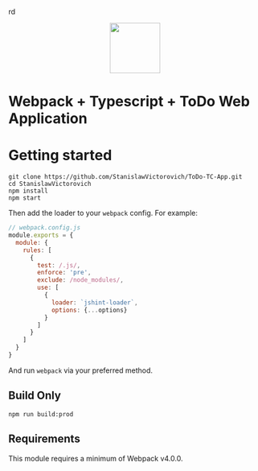 rd <div align="center">
  <a href="https://github.com/webpack/webpack">
    <img width="100" height="100" src="https://webpack.js.org/assets/icon-square-big.svg">
  </a>
</div>

# Webpack + Typescript + ToDo Web Application

# Getting started

```
git clone https://github.com/StanislawVictorovich/ToDo-TC-App.git
cd StanislawVictorovich
npm install
npm start
```
Then add the loader to your `webpack` config. For example:

```js
// webpack.config.js
module.exports = {
  module: {
    rules: [
      {
        test: /.js/,
        enforce: 'pre',
        exclude: /node_modules/,
        use: [
          {
            loader: `jshint-loader`,
            options: {...options}
          }
        ]
      }
    ]
  }
}
```


And run `webpack` via your preferred method.

## Build Only
```
npm run build:prod
```
## Requirements

This module requires a minimum of Webpack v4.0.0.
